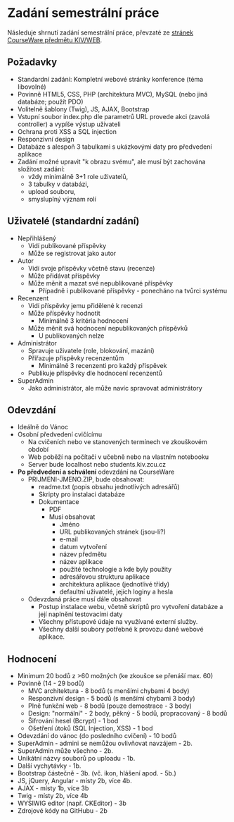 # Zadání semestrální práce
Následuje shrnutí zadání semestrální práce, převzaté ze
[stránek CourseWare předmětu KIV/WEB](https://courseware.zcu.cz/portal/studium/courseware/kiv/web/samostatna-prace/index.html).

## Požadavky
* Standardní zadání: Kompletní webové stránky konference (téma libovolné)
* Povinně HTML5, CSS, PHP (architektura MVC), MySQL (nebo jiná databáze; použít PDO)
* Volitelně šablony (Twig), JS, AJAX, Bootstrap
* Vstupní soubor index.php dle parametrů URL provede akci (zavolá controller) a vypíše výstup uživateli
* Ochrana proti XSS a SQL injection
* Responzivní design
* Databáze s alespoň 3 tabulkami s ukázkovými daty pro předvedení aplikace
* Zadání možné upravit "k obrazu svému", ale musí být zachována složitost zadání:
	* vždy minimálně 3+1 role uživatelů,
	* 3 tabulky v databázi,
	* upload souboru,
	* smysluplný význam rolí
## Uživatelé (standardní zadání)
* Nepřihlášený
	* Vidí publikované příspěvky
	* Může se registrovat jako autor
* Autor
	* Vidí svoje příspěvky včetně stavu (recenze)
	* Může přidávat příspěvky
	* Může měnit a mazat své nepublikované příspěvky
		* Případně i publikované příspěvky - ponecháno na tvůrci systému
* Recenzent
	* Vidí příspěvky jemu přidělené k recenzi
	* Může příspěvky hodnotit
		* Minimálně 3 kritéria hodnocení
	* Může měnit svá hodnocení nepublikovaných příspěvků
		* U publikovaných nelze
* Administrátor
	* Spravuje uživatele (role, blokování, mazání)
	* Přiřazuje příspěvky recenzentům
		* Minimálně 3 recenzenti pro každý příspěvek
	* Publikuje příspěvky dle hodnocení recenzentů
* SuperAdmin
	* Jako administrátor, ale může navíc spravovat administrátory

## Odevzdání
* Ideálně do Vánoc
* Osobní předvedení cvičícímu
	* Na cvičeních nebo ve stanovených termínech ve zkouškovém období
	* Web poběží na počítači v učebně nebo na vlastním notebooku
	* Server bude localhost nebo students.kiv.zcu.cz
* **Po předvedení a schválení** odevzdání na CourseWare
	* PRIJMENI-JMENO.ZIP, bude obsahovat:
		* readme.txt (popis obsahu jednotlivých adresářů)
		* Skripty pro instalaci databáze
		* Dokumentace
			* PDF
			* Musí obsahovat
				* Jméno
				* URL publikovaných stránek (jsou-li?)
				* e-mail
				* datum vytvoření
				* název předmětu
				* název aplikace
				* použité technologie a kde byly použity
				* adresářovou strukturu aplikace
				* architektura aplikace (jednotlivé třídy)
				* defaultní uživatelé, jejich loginy a hesla
	* Odevzdaná práce musí dále obsahovat
		* Postup instalace webu, včetně skriptů pro vytvoření databáze a její naplnění testovacími daty
		* Všechny přístupové údaje na využívané externí služby.
		* Všechny další soubory potřebné k provozu dané webové aplikace.
## Hodnocení
* Minimum 20 bodů z >60 možných (ke zkoušce se přenáší max. 60)
* Povinně (14 - 29 bodů)
	* MVC architektura - 8 bodů (s menšími chybami 4 body)
	* Responzivní design - 5 bodů (s menšími chybami 3 body)
	* Plně funkční web - 8 bodů (pouze demostrace - 3 body)
	* Design: "normální" - 2 body, pěkný - 5 bodů, propracovaný - 8 bodů
	* Šifrování hesel (Bcrypt) - 1 bod
	* Ošetření útoků (SQL Injection, XSS) - 1 bod
* Odevzdání do vánoc (do posledního cvičení) - 10 bodů
* SuperAdmin - admini se nemůžou ovlivňovat navzájem - 2b.
* SuperAdmin může všechno - 2b.
* Unikátní názvy souborů po uploadu - 1b.
* Další vychytávky - 1b.
* Bootstrap částečně - 3b. (vč. ikon, hlášení apod. - 5b.)
* JS, jQuery, Angular - místy 2b, více 4b.
* AJAX - místy 1b, více 3b
* Twig - místy 2b, více 4b
* WYSIWIG editor (např. CKEditor) - 3b
* Zdrojové kódy na GitHubu - 2b

